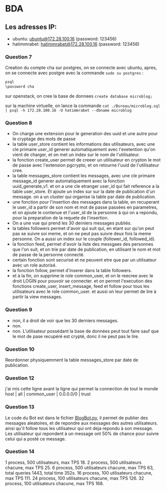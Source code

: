 # BDA

## Les adresses IP:

- ubuntu: ubuntu@172.28.100.16 (password: 123456)
- hatimmrabet: hatimmrabet@172.28.100.16 (password: 123456)

### Question 7

Creation du compte cha sur postgres, on se connecte avec ubuntu, apres, on se connecte avec postgre avec la commande `sudo su postgres` :

```bash
psql
\password cha
```
sur openstack, on cree la base de donnees ``create database microblog;``

sur la machine virtuelle, on lance la commande ``cat ./Bureau/microblog.sql | psql -h 172.28.100.16 -U hatimmrabet --dbname microblog``

### Question 8

- On charge une extension pour le generation des uuid et une autre pour le cryptage des mots de passe
- la table user_store contient les informations des utilisateurs, avec une cle primaire user_id generer automatiquement avec l'exetention qu'on vient de charger, et on met un index sur le nom de l'utilisateur.
- la fonction create_user permet de creeer un utilisateur en crypton le mot de passe avec l'extension pgcrypto, et on retourne l'uuid de l'utilisateur cree.
- la table messages_store contient les messages, avec une cle primaire message_id generer automatiquement avec la fonction uuid_generate_v1. et on a une cle etranger user_id qui fait reference a la table user_store. Et ajoute un index sur sur la date de publication d'un message. on a un cluster qui organise la table par date de publication.
- une fonction pour l'insertion des messages dans la table, en recuperant le user_id a partir de son nom et mot de passe passées en parametres, et on ajoute le contenue et l'user_id de la personne à qui on a repondu, pour la preparation de la requete de l'insertion.
- On a une vue qui prend les 30 derniers messages publiés.
- la tables followers permet d'avoir qui suit qui, en etant sur qu'on peut pas se suivre soi meme, et on ne peut pas suivre deux fois la meme personne. On a aussi un index sur le couple (follower_id, followed_id).
- la fonction feed, permet d'avoir la liste des messgaes des personnes que l'on suit, et on trie par date de publication, en utilisant le nom et mot de passe de la personne connecté.
- certain fonction sont securisé et ne peuvent etre que par un utilisateur avec un role autorisé.
- la fonction follow, permet d'inserer dans la table followers.
- et à la fin, on supprime le role common_user, et on le reecree avec le droit LOGIN pour pouvoir se connecter. et on permet l'execution des fonctions create_user, insert_message, feed et follow pour tous les utilisateurs avec le role common_user. et aussi on leur permet de lire à partir la view messages.

### Question 9
- non, il a droit de voir que les 30 derniers messages.
- non.
- non.
L’utilisateur possédant la base de données peut tout faire sauf que le mot de pase recupéré est crypté, donc il ne peut pas le lire.

### Question 10

Reordonner physiquemment la table messages_store par date de publication.

### Question 12
j'ai mis cette ligne avant la ligne qui permet la connection de tout le monde
host | all | common_user | 0.0.0.0/0 | trust

### Question 13

Le code du Bot est dans le fichier [BlogBot.py](BlogBot.py), il permet de publier des messages aleatoires, et de repondre aux messages des autres utilisateurs.
ainsi qu'il follow tous les utilisateur qui ont deja repondu à son message. Les utilisateur qui repondent à un message ont 50% de chance pour suivre celui qui a posté ce message.

### Question 14

1 process, 500 utilisateurs, max TPS 18.
2 process, 500 utilisateurs chacune, max TPS 25.
6 process, 500 utilisateurs chacune, max TPS 63, total queries 1443, total time 352s.
16 process, 100 utilisateurs chacune, max TPS 111.
24 process, 100 utilisateurs chacune, max TPS 126.
32 process, 100 utilisateurs chacune, max TPS 168.